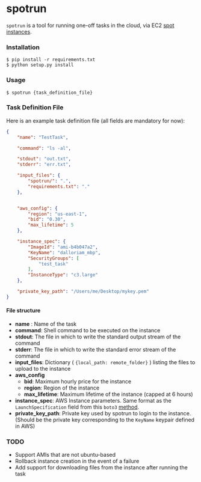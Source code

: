 # spotrun

`spotrun` is a tool for running one-off tasks in the cloud, via EC2 [spot instances](https://aws.amazon.com/ec2/spot/).



### Installation

```shell
$ pip install -r requirements.txt
$ python setup.py install
```



### Usage

```shell
$ spotrun {task_definition_file}
```



### Task Definition File

Here is an example task definition file (all fields are mandatory for now): 

```json
{
    "name": "TestTask",

    "command": "ls -al",

    "stdout": "out.txt",
    "stderr": "err.txt",

    "input_files": {
        "spotrun/": ".",
        "requirements.txt": "."
    },


    "aws_config": {
        "region": "us-east-1",
        "bid": "0.30",
        "max_lifetime": 5
    },

    "instance_spec": {
        "ImageId": "ami-b4b047a2",
        "KeyName": "dalloriam_mbp",
        "SecurityGroups": [
            "test_task"
        ],
        "InstanceType": "c3.large"
    },

    "private_key_path": "/Users/me/Desktop/mykey.pem"
}

```

#### File structure

* **name** : Name of the task
* **command**: Shell command to be executed on the instance
* **stdout**: The file in which to write the standard output stream of the command
* **stderr**: The file in which to write the standard error stream of the command
* **input_files**: Dictionary ( `{local_path: remote_folder}` ) listing the files to upload to the instance
* **aws_config**
  * **bid**: Maximum hourly price for the instance
  * **region**: Region of the instance
  * **max_lifetime**: Maximum lifetime of the instance (capped at 6 hours)
* **instance_spec**: AWS Instance parameters. Same format as the `LaunchSpecification` field from this `boto3` [method](http://boto3.readthedocs.io/en/latest/reference/services/ec2.html#EC2.Client.request_spot_instances).
* **private_key_path**: Private key used by spotrun to login to the instance. (Should be the private key corresponding to the `KeyName` keypair defined in AWS)



### TODO

* Support AMIs that are not ubuntu-based
* Rollback instance creation in the event of a failure
* Add support for downloading files from the instance after running the task